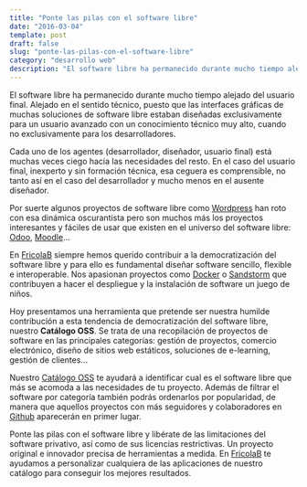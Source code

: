```yaml
---
title: "Ponte las pilas con el software libre"
date: "2016-03-04"
template: post
draft: false
slug: "ponte-las-pilas-con-el-software-libre"
category: "desarrollo web"
description: "El software libre ha permanecido durante mucho tiempo alejado del usuario final. Alejado en el sentido técnico, puesto que las interfaces gráficas  de muchas soluciones de software libre estaban diseñadas exclusivamente para un usuario avanzado con un conocimiento técnico muy alto, cuando no exclusivamente para los desarrolladores."
---
```

El software libre ha permanecido durante mucho tiempo alejado del usuario final. Alejado en el sentido técnico, puesto que las interfaces gráficas  de muchas soluciones de software libre estaban diseñadas exclusivamente para un usuario avanzado con un conocimiento técnico muy alto, cuando no exclusivamente para los desarrolladores.

Cada uno de los agentes (desarrollador, diseñador, usuario final) está muchas veces ciego hacia las necesidades del resto. En el caso del usuario final, inexperto y sin formación técnica, esa ceguera es comprensible, no tanto así en el caso del desarrollador y mucho menos en el ausente diseñador.

Por suerte algunos proyectos de software libre como [Wordpress](http://wordpress.org) han roto con esa dinámica oscurantista pero son muchos más los proyectos interesantes y fáciles de usar que existen en el universo del software libre: [Odoo](https://www.odoo.com), [Moodle](https://moodle.org)...

En [FricolaB](https://fricolab.com) siempre hemos querido contribuir a la democratización del software libre y para ello es fundamental diseñar software sencillo, flexible e interoperable. Nos apasionan proyectos como [Docker](https://www.docker.com) o [Sandstorm](https://sandstorm.io) que contribuyen a hacer el despliegue y la instalación de software un juego de niños.

Hoy presentamos una herramienta que pretende ser nuestra humilde contribución a esta tendencia de democratización del software libre, nuestro **Catálogo OSS**. Se trata de una recopilación de proyectos de software en las principales categorías: gestión de proyectos, comercio electrónico, diseño de sitios web estáticos, soluciones de e-learning, gestión de clientes...

Nuestro [Catálogo OSS](http://fricolab.github.io/es/oss/) te ayudará a
identificar cual es el software
libre que más se acomoda a las necesidades de tu proyecto. Además de filtrar el software por categoría también podrás ordenarlos por popularidad, de manera que aquellos proyectos con más seguidores y colaboradores en [Github](https://github.com) aparecerán en primer lugar.

Ponte las pilas con el software libre y libérate de las limitaciones del software privativo, así como de sus licencias restrictivas. Un proyecto original e innovador precisa de herramientas a medida. En [FricolaB](https://fricolab.com) te ayudamos a personalizar cualquiera de las aplicaciones de nuestro catálogo para conseguir los mejores resultados.
